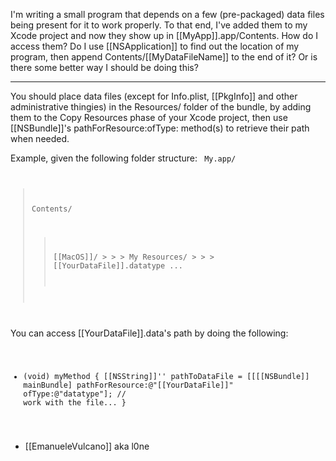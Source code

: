 I'm writing a small program that depends on a few (pre-packaged) data files being present for it to work properly.  To that end, I've added them to my Xcode project and now they show up in [[MyApp]].app/Contents.  How do I access them? Do I use [[NSApplication]] to find out the location of my program, then append Contents/[[MyDataFileName]] to the end of it? Or is there some better way I should be doing this?

----

You should place data files (except for Info.plist, [[PkgInfo]] and other administrative thingies) in the Resources/ folder of the bundle, by adding them to the Copy Resources phase of your Xcode project, then use [[NSBundle]]'s pathForResource:ofType: method(s) to retrieve their path when needed.

Example, given the following folder structure:
<code>
 My.app/
  > Contents/
   > > [[MacOS]]/
    > > > My
   > > Resources/
    > > > [[YourDataFile]].datatype
 ...
</code>

You can access [[YourDataFile]].data's path by doing the following:
<code>
 - (void) myMethod {
    [[NSString]]'' pathToDataFile = [[[[NSBundle]] mainBundle] pathForResource:@"[[YourDataFile]]" ofType:@"datatype"];
    // work with the file...
}
</code>

 - [[EmanueleVulcano]] aka l0ne